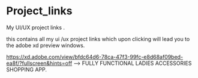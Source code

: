 # Project_links
My UI/UX project links .

this contains all my ui /ux project links which upon clicking will lead you to the adobe xd preview windows.

https://xd.adobe.com/view/bfdc64d6-78ca-47f3-99fc-e8d68af09bed-ea8f/?fullscreen&hints=off        --> FULLY FUNCTIONAL LADIES ACCESSORIES SHOPPING APP.

